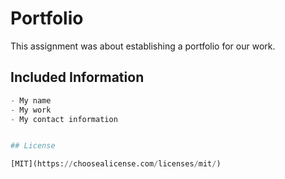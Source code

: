 # Portfolio

This assignment was about establishing a portfolio for our work.


## Included Information

```python
- My name
- My work
- My contact information


## License

[MIT](https://choosealicense.com/licenses/mit/)